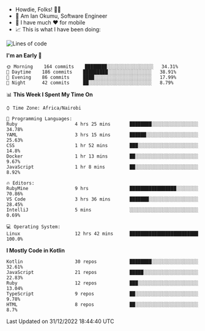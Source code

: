 
* Howdie, Folks! 👋🤓
* 🤪 Am Ian Okumu, Software Engineer
* 📱 I have much ❤️ for mobile
* 📈 This is what I have been doing:
  
<!-- <a href="https://otsembo.github.io/OtsemboPortfolio/" style="margin-right:.5%; margin-top=.5%;">
  <img align="center" src="https://github-readme-stats.vercel.app/api/top-langs/?username=otsembo&layout=compact" />
</a> -->

<!--START_SECTION:waka-->
![Lines of code](https://img.shields.io/badge/From%20Hello%20World%20I%27ve%20Written-832%20Thousand%20lines%20of%20code-blue)

**I'm an Early 🐤** 

```text
🌞 Morning    164 commits    ████████░░░░░░░░░░░░░░░░░   34.31% 
🌆 Daytime    186 commits    █████████░░░░░░░░░░░░░░░░   38.91% 
🌃 Evening    86 commits     ████░░░░░░░░░░░░░░░░░░░░░   17.99% 
🌙 Night      42 commits     ██░░░░░░░░░░░░░░░░░░░░░░░   8.79%

```


📊 **This Week I Spent My Time On** 

```text
⌚︎ Time Zone: Africa/Nairobi

💬 Programming Languages: 
Ruby                     4 hrs 25 mins       ████████░░░░░░░░░░░░░░░░░   34.78% 
YAML                     3 hrs 15 mins       ██████░░░░░░░░░░░░░░░░░░░   25.63% 
CSS                      1 hr 52 mins        ███░░░░░░░░░░░░░░░░░░░░░░   14.8% 
Docker                   1 hr 13 mins        ██░░░░░░░░░░░░░░░░░░░░░░░   9.67% 
JavaScript               1 hr 8 mins         ██░░░░░░░░░░░░░░░░░░░░░░░   8.92%

🔥 Editors: 
RubyMine                 9 hrs               █████████████████░░░░░░░░   70.86% 
VS Code                  3 hrs 36 mins       ███████░░░░░░░░░░░░░░░░░░   28.45% 
IntelliJ                 5 mins              ░░░░░░░░░░░░░░░░░░░░░░░░░   0.69%

💻 Operating System: 
Linux                    12 hrs 42 mins      █████████████████████████   100.0%

```

**I Mostly Code in Kotlin** 

```text
Kotlin                   30 repos            ████████░░░░░░░░░░░░░░░░░   32.61% 
JavaScript               21 repos            █████░░░░░░░░░░░░░░░░░░░░   22.83% 
Ruby                     12 repos            ███░░░░░░░░░░░░░░░░░░░░░░   13.04% 
TypeScript               9 repos             ██░░░░░░░░░░░░░░░░░░░░░░░   9.78% 
HTML                     8 repos             ██░░░░░░░░░░░░░░░░░░░░░░░   8.7%

```



 Last Updated on 31/12/2022 18:44:40 UTC
<!--END_SECTION:waka-->

<br />
<br />
<br />
<br />
<br />
  
  </div>
<!---
otsembo/otsembo is a ✨ special ✨ repository because its `README.md` (this file) appears on your GitHub profile.
You can click the Preview link to take a look at your changes.
--->
